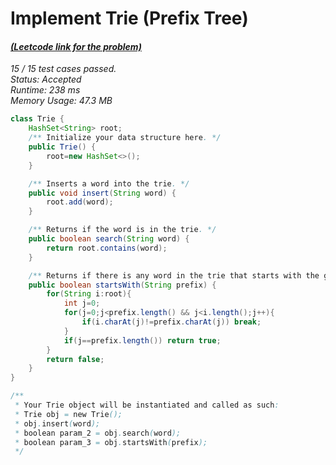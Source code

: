 # **Implement Trie (Prefix Tree)**

#### [_(Leetcode link for the problem)_](https://leetcode.com/problems/implement-trie-prefix-tree/)

_15 / 15 test cases passed.  
Status: Accepted  
Runtime: 238 ms  
Memory Usage: 47.3 MB_

```java
class Trie {
    HashSet<String> root;
    /** Initialize your data structure here. */
    public Trie() {
        root=new HashSet<>();
    }

    /** Inserts a word into the trie. */
    public void insert(String word) {
        root.add(word);
    }

    /** Returns if the word is in the trie. */
    public boolean search(String word) {
        return root.contains(word);
    }

    /** Returns if there is any word in the trie that starts with the given prefix. */
    public boolean startsWith(String prefix) {
        for(String i:root){
            int j=0;
            for(j=0;j<prefix.length() && j<i.length();j++){
                if(i.charAt(j)!=prefix.charAt(j)) break;
            }
            if(j==prefix.length()) return true;
        }
        return false;
    }
}

/**
 * Your Trie object will be instantiated and called as such:
 * Trie obj = new Trie();
 * obj.insert(word);
 * boolean param_2 = obj.search(word);
 * boolean param_3 = obj.startsWith(prefix);
 */
```
